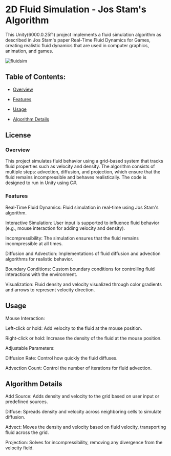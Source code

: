 # 2D Fluid Simulation - Jos Stam's Algorithm


This Unity(6000.0.25f1) project implements a fluid simulation algorithm as described in Jos Stam's paper Real-Time Fluid Dynamics for Games, creating realistic fluid dynamics that are used in computer graphics, animation, and games.


![fluidsim](https://giphy.com/gifs/Jv0xM2IEl4glcCKtQh)


## Table of Contents:
- [Overview](#overview)

- [Features](#features)

- [Usage](#usage)

- [Algorithm Details](#algoritm-details)

## License

### Overview
This project simulates fluid behavior using a grid-based system that tracks fluid properties such as velocity and density. The algorithm consists of multiple steps: advection, diffusion, and projection, which ensure that the fluid remains incompressible and behaves realistically. The code is designed to run in Unity using C#.

### Features
Real-Time Fluid Dynamics: Fluid simulation in real-time using Jos Stam's algorithm.

Interactive Simulation: User input is supported to influence fluid behavior (e.g., mouse interaction for adding velocity and density).

Incompressibility: The simulation ensures that the fluid remains incompressible at all times.

Diffusion and Advection: Implementations of fluid diffusion and advection algorithms for realistic behavior.

Boundary Conditions: Custom boundary conditions for controlling fluid interactions with the environment.

Visualization: Fluid density and velocity visualized through color gradients and arrows to represent velocity direction.


## Usage
Mouse Interaction:

Left-click or hold: Add velocity to the fluid at the mouse position.

Right-click or hold: Increase the density of the fluid at the mouse position.

Adjustable Parameters:

Diffusion Rate: Control how quickly the fluid diffuses.

Advection Count: Control the number of iterations for fluid advection.



## Algorithm Details
Add Source: Adds density and velocity to the grid based on user input or predefined sources.

Diffuse: Spreads density and velocity across neighboring cells to simulate diffusion.

Advect: Moves the density and velocity based on fluid velocity, transporting fluid across the grid.

Projection: Solves for incompressibility, removing any divergence from the velocity field.
